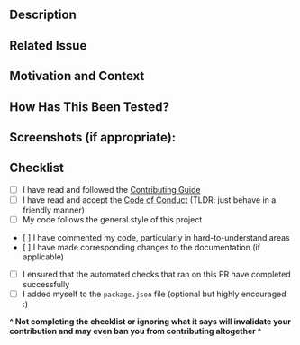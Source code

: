 <!--- Provide a short, general summary of your changes in the Title above -->

## Description
<!-- Describe your changes in detail -->

## Related Issue
<!-- If there is an issue related to this PR or this PR fixes the issue, please add it here: -->

## Motivation and Context
<!-- Why is this change required? What problem does it solve? -->

## How Has This Been Tested?
<!-- Please describe in detail how you tested your changes. -->
<!-- Include details of your testing environment, and the tests you ran to -->
<!-- see how your change affects other areas of the code, etc. -->

## Screenshots (if appropriate):
<!-- Add some screenshots here, if applicable -->

## Checklist
- [ ] I have read and followed the [Contributing Guide](https://github.com/Sv443/JokeAPI/blob/master/.github/Contributing.md)
- [ ] I have read and accept the [Code of Conduct](https://github.com/Sv443/JokeAPI/blob/master/.github/Code_of_Conduct.md) (TLDR: just behave in a friendly manner)
- [ ] My code follows the general style of this project
- [ ] I have commented my code, particularly in hard-to-understand areas
- [ ] I have made corresponding changes to the documentation (if applicable)
- [ ] I ensured that the automated checks that ran on this PR have completed successfully
- [ ] I added myself to the `package.json` file (optional but highly encouraged :)

**^ Not completing the checklist or ignoring what it says will invalidate your contribution and may even ban you from contributing altogether ^**
